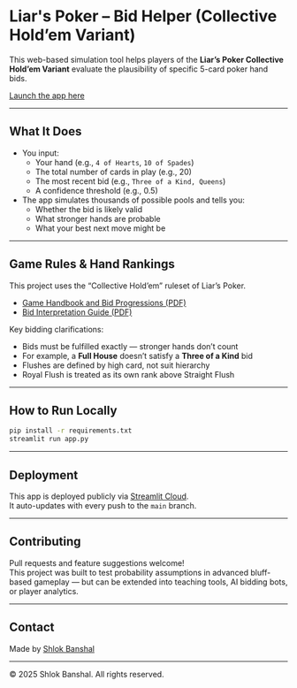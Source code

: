 # Liar's Poker – Bid Helper (Collective Hold’em Variant)

This web-based simulation tool helps players of the **Liar’s Poker Collective Hold’em Variant** evaluate the plausibility of specific 5-card poker hand bids.

[Launch the app here](https://liar-s-poker-apper-bot-bgvknhv8kzniydeygtqr6j.streamlit.app/)

---

## What It Does

- You input:
  - Your hand (e.g., `4 of Hearts`, `10 of Spades`)
  - The total number of cards in play (e.g., 20)
  - The most recent bid (e.g., `Three of a Kind, Queens`)
  - A confidence threshold (e.g., 0.5)
- The app simulates thousands of possible pools and tells you:
  - Whether the bid is likely valid
  - What stronger hands are probable
  - What your best next move might be

---

## Game Rules & Hand Rankings

This project uses the “Collective Hold’em” ruleset of Liar’s Poker.

- [Game Handbook and Bid Progressions (PDF)](Liar's%20Poker%20Handbook%20and%20Bid%20Progressions.pdf)
- [Bid Interpretation Guide (PDF)](Liar's%20Poker%20–%20Bid%20Interpretation%20Guide.pdf)

Key bidding clarifications:
- Bids must be fulfilled exactly — stronger hands don’t count
- For example, a **Full House** doesn’t satisfy a **Three of a Kind** bid
- Flushes are defined by high card, not suit hierarchy
- Royal Flush is treated as its own rank above Straight Flush

---

## How to Run Locally

```bash
pip install -r requirements.txt
streamlit run app.py
```

---

## Deployment

This app is deployed publicly via [Streamlit Cloud](https://streamlit.io/cloud).  
It auto-updates with every push to the `main` branch.

---

## Contributing

Pull requests and feature suggestions welcome!  
This project was built to test probability assumptions in advanced bluff-based gameplay — but can be extended into teaching tools, AI bidding bots, or player analytics.

---

## Contact

Made by [Shlok Banshal](mailto:shlok.banshal@duke.edu)

---

© 2025 Shlok Banshal. All rights reserved.